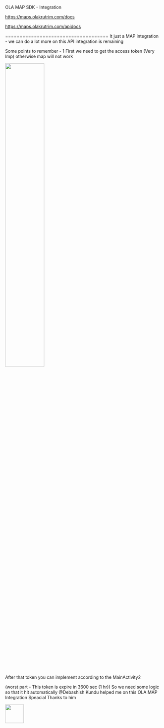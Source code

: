 OLA MAP SDK - Integration 


https://maps.olakrutrim.com/docs

https://maps.olakrutrim.com/apidocs

====================================
It just a MAP integration  -
 we can do a lot more on this API integration is remaining 
 
Some points to remember -
1 First we need to get the access token (Very Imp) otherwise map will not work 

<img src="https://github.com/user-attachments/assets/cece850d-c7de-4915-a71e-6f70ce40d7e1" width=50% height=50%>


After that token you can implement according to the MainActivity2

(worst part - This token is expire in 3600 sec (1 hr))
So we need some logic so that it hit automatically 
@Debashish Kundu helped me on this OLA MAP Integration Speacial Thanks to him 


<img src="https://github.com/user-attachments/assets/3711a2c4-36fe-46da-8519-1de8ea84e4aa" width="60px" height="60px">
